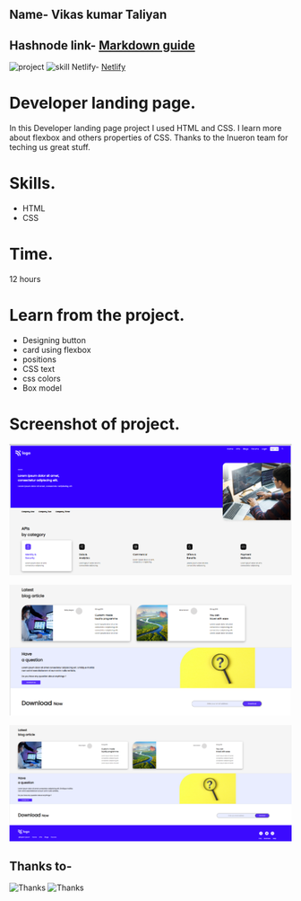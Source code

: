## Name- Vikas kumar Taliyan

## Hashnode link- [Markdown guide](https://img.shields.io/badge/project-developer%20landingpage-green)

![project](https://img.shields.io/badge/project-Designing%20homepage-green)
![skill](https://img.shields.io/badge/skill-css-yellow)
Netlify- [Netlify](https://developer-landingpage-project.netlify.app/)

# Developer landing page.
 In this Developer landing page project I used HTML and CSS. I learn more about flexbox and others properties of CSS. Thanks to the Inueron team for teching us great stuff. 
# Skills.
* HTML
* CSS

# Time.
12 hours

# Learn from the project.
* Designing button
* card using flexbox
* positions
* CSS text
* css colors
* Box model

# Screenshot of project.
![Developer  landingpage](./screen-shots/01.png)

![2](./screen-shots/02.png)

![3](./screen-shots/03.png)

## Thanks to-
![Thanks](https://img.shields.io/badge/Thanks-Hitesh%20choudhary-yellowgreen)
![Thanks](https://img.shields.io/badge/Thanks-Inueron-green)


